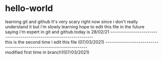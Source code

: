 # hello-world
learning git and github
It's very scary right now since i don't really understand it
but i'm slowly learning hope to edit this file in the future saying i'm expert in git and github.today is 28/02/21
---------------------------------------------------------------------\
this is the second time i edit this file (07/03/2021)
---------------------------------------------------------------------\
modified first time in branch1(07/03/2021)
